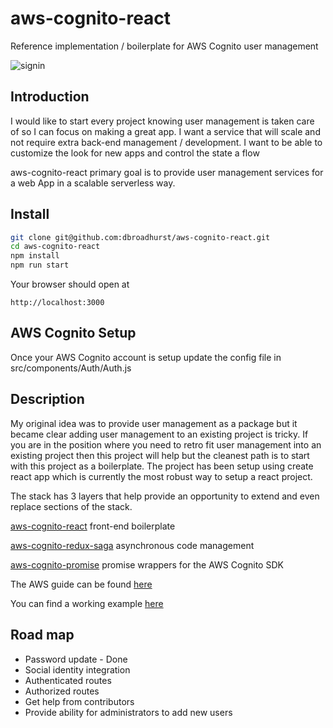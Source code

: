 # aws-cognito-react

Reference implementation / boilerplate for AWS Cognito user management

![signin](https://s3-us-west-2.amazonaws.com/union25-public/aws-cognito-login.png)

## Introduction

I would like to start every project knowing user management is taken care of so I can focus on making a great app. I want a service that will scale and not require extra back-end management / development. I want to be able to customize the look for new apps and control the state a flow

aws-cognito-react primary goal is to provide user management services for a web App in a scalable serverless way.

## Install

```bash
git clone git@github.com:dbroadhurst/aws-cognito-react.git
cd aws-cognito-react
npm install
npm run start
```

Your browser should open at

```
http://localhost:3000
```

## AWS Cognito Setup

Once your AWS Cognito account is setup update the config file in src/components/Auth/Auth.js

## Description

My original idea was to provide user management as a package but it became clear adding user management to an existing project is tricky. If you are in the position where you need to retro fit user management into an existing project then this project will help but the cleanest path is to start with this project as a boilerplate. The project has been setup using create react app which is currently the most robust way to setup a react project.

The stack has 3 layers that help provide an opportunity to extend and even replace sections of the stack.

[aws-cognito-react](https://github.com/dbroadhurst/aws-cognito-react) front-end boilerplate

[aws-cognito-redux-saga](https://github.com/dbroadhurst/aws-cognito-redux-saga) asynchronous code management

[aws-cognito-promise](https://github.com/dbroadhurst/aws-cognito-promises) promise wrappers for the AWS Cognito SDK

The AWS guide can be found [here](http://docs.aws.amazon.com/cognito/latest/developerguide/setting-up-the-javascript-sdk.html)

You can find a working example [here](http://cognito.dbroadhurst.net)

## Road map

* Password update - Done
* Social identity integration
* Authenticated routes
* Authorized routes
* Get help from contributors
* Provide ability for administrators to add new users
